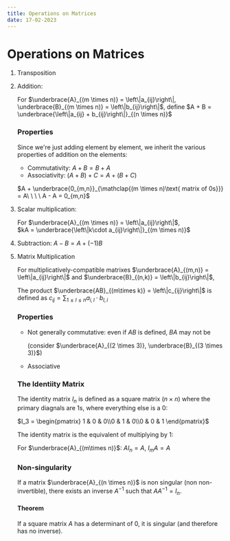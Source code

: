 ```yaml
---
title: Operations on Matrices
date: 17-02-2023
---
```


# Operations on Matrices
1. Transposition
2. Addition:

    For $\underbrace{A}_{(m \times n)} = \left\|a_{ij}\right\|, \underbrace{B}_{(m \times n)} = \left\|b_{ij}\right\|$, define $A + B = \underbrace{\left\|a_{ij} + b_{ij}\right\|}_{(n \times n)}$

    ### Properties
    Since we're just adding element by element, we inherit the various properties of addition on the elements:
    * Commutativity: $A + B = B + A$
    * Associativity: $(A + B) + C = A + (B + C)$
    
    $A + \underbrace{0_{m,n}}_{\mathclap{(m \times n)\text{ matrix of 0s}}} = A\ \ \ \ A - A = 0_{m,n}$

3. Scalar multiplication:

    For $\underbrace{A}_{(m \times n)} = \left\|a_{ij}\right\|$,<br>
    $kA = \underbrace{\left\|k\cdot a_{ij}\right\|}_{(m \times n)}$ 

4. Subtraction: 
    $A - B = A + (-1)B$

5. Matrix Multiplication

    For multiplicatively-compatible matrixes $\underbrace{A}_{(m,n)} = \left\|a_{ij}\right\|$ and $\underbrace{B}_{(n,k)} = \left\|b_{ij}\right\|$,

    The product $\underbrace{AB}_{(m\times k)} = \left\|c_{ij}\right\|$ is defined as $c_{ij} = \sum_{1 \leq l \leq n} a_{i,l}\cdot b_{l, i}$

    ### Properties
    * Not generally commutative: even if $AB$ is defined, $BA$ may not be
    
        (consider $\underbrace{A}_{(2 \times 3)}, \underbrace{B}_{(3 \times 3)}$)

    * Associative 

    ### The Identiity Matrix
    The identity matrix $I_n$ is defined as a square matrix $(n \times n)$ where the primary diagnals are $1$s, where everything else is a $0$:

    $I_3 = \begin{pmatrix}
        1 & 0 & 0\\0 & 1 & 0\\0 & 0 & 1
    \end{pmatrix}$

    The identity matrix is the equivalent of multiplying by $1$:
        
    For $\underbrace{A}_{(m\times n)}$: $A I_n = A$, $I_m A = A$

    ### Non-singularity

    If a matrix $\underbrace{A}_{(n \times n)}$ is non singular (non non-invertible), there exists an inverse $A^{-1}$ such that $A A^{-1} = I_{n}$.

    #### Theorem
    If a square matrix $A$ has a determinant of $0$, it is singular (and therefore has no inverse).